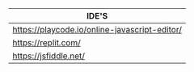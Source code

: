 IDE'S|          
------------ |
https://playcode.io/online-javascript-editor/|
https://replit.com/|
https://jsfiddle.net/|
